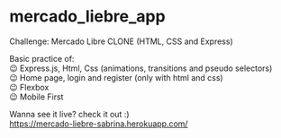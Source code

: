 # mercado_liebre_app
Challenge:  Mercado Libre CLONE (HTML, CSS and Express)

Basic practice of: </br>
  😉 Express.js, Html, Css (animations, transitions and pseudo selectors) </br>
  😉 Home page, login and register (only with html and css) </br>
  😉 Flexbox </br>
  😉 Mobile First </br>

Wanna see it live? check it out :)  </br>
https://mercado-liebre-sabrina.herokuapp.com/ 
 
